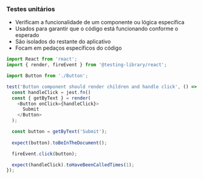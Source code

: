 ### Testes unitários

- Verificam a funcionalidade de um componente ou lógica específica
- Usados para garantir que o código está funcionando conforme o esperado
- São isolados do restante do aplicativo
- Focam em pedaços específicos do código

```js
import React from 'react';
import { render, fireEvent } from '@testing-library/react';

import Button from './Button';

test('Button component should render children and handle click', () => {
  const handleClick = jest.fn()
  const { getByText } = render(
    <Button onClick={handleClick}>
      Submit
    </Button>
  );

  const button = getByText('Submit');
  
  expect(button).toBeInTheDocument();

  fireEvent.click(button);

  expect(handleClick).toHaveBeenCalledTimes(1);
});
```